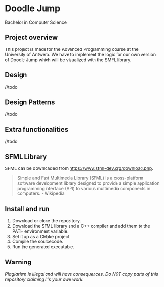 # Doodle Jump
Bachelor in Computer Science

## Project overview

This project is made for the Advanced Programming course at the University of Antwerp. We have to implement the logic for our own version of Doodle Jump which will be visualized with the SMFL library.

## Design
//todo

## Design Patterns
//todo

## Extra functionalities
//todo

## SFML Library

SFML can be downloaded from https://www.sfml-dev.org/download.php.
> Simple and Fast Multimedia Library (SFML) is a cross-platform software development library designed to provide a simple application programming interface (API) to various multimedia components in computers. - Wikipedia

## Install and run

 1. Download or clone the repository.
 2. Download the SFML library and a C++ compiler and add them to the PATH environment variable.
 3. Set it up as a CMake project.
 4. Compile the sourcecode.
 5. Run the generated executable.

## Warning

*Plagiarism is illegal and will have consequences. Do NOT copy parts of this repository claiming it's your own work.*

